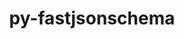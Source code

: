 ---
title: "py-fastjsonschema"
layout: cache
categories: [package, develop-2024-03-17]
meta: {"versions": ["2.16.3"], "compilers": ["gcc@=11.1.0", "gcc@=11.4.0", "gcc@=7.3.1", "gcc@=9.4.0", "oneapi@=2024.0.0"], "oss": ["amzn2", "ubuntu20.04", "ubuntu22.04"], "platforms": ["linux"], "targets": ["aarch64", "neoverse_n1", "neoverse_v1", "neoverse_v2", "ppc64le", "x86_64_v3"], "stacks": ["aws-isc", "aws-isc-aarch64", "data-vis-sdk", "e4s", "e4s-neoverse-v2", "e4s-neoverse_v1", "e4s-oneapi", "e4s-power", "root"], "num_specs": 16, "num_specs_by_stack": {"aws-isc-aarch64": 2, "root": 16, "aws-isc": 1, "e4s-power": 2, "data-vis-sdk": 2, "e4s-neoverse_v1": 2, "e4s-neoverse-v2": 2, "e4s": 3, "e4s-oneapi": 2}}
spec_details: [{"hash": "ttios3dob3nny3pds7tcp7d7hvs35zkf", "compiler": "gcc@=7.3.1", "versions": ["2.16.3"], "os": "amzn2", "platform": "linux", "target": "aarch64", "variants": ["build_system=python_pip"], "stacks": ["aws-isc-aarch64", "root"], "size": "-", "tarball": "https://binaries.spack.io/develop-2024-03-17/build_cache/linux-amzn2-aarch64/gcc-7.3.1/py-fastjsonschema-2.16.3/linux-amzn2-aarch64-gcc-7.3.1-py-fastjsonschema-2.16.3-ttios3dob3nny3pds7tcp7d7hvs35zkf.spack"}, {"hash": "unvvafr4pkfhlcuzvukaevngjcb7x42w", "compiler": "gcc@=7.3.1", "versions": ["2.16.3"], "os": "amzn2", "platform": "linux", "target": "neoverse_n1", "variants": ["build_system=python_pip"], "stacks": ["aws-isc-aarch64", "root"], "size": "-", "tarball": "https://binaries.spack.io/develop-2024-03-17/build_cache/linux-amzn2-neoverse_n1/gcc-7.3.1/py-fastjsonschema-2.16.3/linux-amzn2-neoverse_n1-gcc-7.3.1-py-fastjsonschema-2.16.3-unvvafr4pkfhlcuzvukaevngjcb7x42w.spack"}, {"hash": "cmkscas3kaylxcdq5v5j6wzcdmmvmj7v", "compiler": "gcc@=7.3.1", "versions": ["2.16.3"], "os": "amzn2", "platform": "linux", "target": "x86_64_v3", "variants": ["build_system=python_pip"], "stacks": ["root", "aws-isc"], "size": "-", "tarball": "https://binaries.spack.io/develop-2024-03-17/build_cache/linux-amzn2-x86_64_v3/gcc-7.3.1/py-fastjsonschema-2.16.3/linux-amzn2-x86_64_v3-gcc-7.3.1-py-fastjsonschema-2.16.3-cmkscas3kaylxcdq5v5j6wzcdmmvmj7v.spack"}, {"hash": "xx3esx4plndezcvovksxiqbeovnqrwgg", "compiler": "gcc@=9.4.0", "versions": ["2.16.3"], "os": "ubuntu20.04", "platform": "linux", "target": "ppc64le", "variants": ["build_system=python_pip"], "stacks": ["e4s-power", "root"], "size": "-", "tarball": "https://binaries.spack.io/develop-2024-03-17/build_cache/linux-ubuntu20.04-ppc64le/gcc-9.4.0/py-fastjsonschema-2.16.3/linux-ubuntu20.04-ppc64le-gcc-9.4.0-py-fastjsonschema-2.16.3-xx3esx4plndezcvovksxiqbeovnqrwgg.spack"}, {"hash": "mm3z5y5pudtsuf3srmgugqsckbgx2fnj", "compiler": "gcc@=9.4.0", "versions": ["2.16.3"], "os": "ubuntu20.04", "platform": "linux", "target": "ppc64le", "variants": ["build_system=python_pip"], "stacks": ["e4s-power", "root"], "size": "-", "tarball": "https://binaries.spack.io/develop-2024-03-17/build_cache/linux-ubuntu20.04-ppc64le/gcc-9.4.0/py-fastjsonschema-2.16.3/linux-ubuntu20.04-ppc64le-gcc-9.4.0-py-fastjsonschema-2.16.3-mm3z5y5pudtsuf3srmgugqsckbgx2fnj.spack"}, {"hash": "mgimkmuoin7qrhcdlih355uyqcpcwvlw", "compiler": "gcc@=11.1.0", "versions": ["2.16.3"], "os": "ubuntu20.04", "platform": "linux", "target": "x86_64_v3", "variants": ["build_system=python_pip"], "stacks": ["data-vis-sdk", "root"], "size": "-", "tarball": "https://binaries.spack.io/develop-2024-03-17/build_cache/linux-ubuntu20.04-x86_64_v3/gcc-11.1.0/py-fastjsonschema-2.16.3/linux-ubuntu20.04-x86_64_v3-gcc-11.1.0-py-fastjsonschema-2.16.3-mgimkmuoin7qrhcdlih355uyqcpcwvlw.spack"}, {"hash": "7ufebhxz2klsgzvcxvg3bre3pkynqhpo", "compiler": "gcc@=11.1.0", "versions": ["2.16.3"], "os": "ubuntu20.04", "platform": "linux", "target": "x86_64_v3", "variants": ["build_system=python_pip"], "stacks": ["data-vis-sdk", "root"], "size": "-", "tarball": "https://binaries.spack.io/develop-2024-03-17/build_cache/linux-ubuntu20.04-x86_64_v3/gcc-11.1.0/py-fastjsonschema-2.16.3/linux-ubuntu20.04-x86_64_v3-gcc-11.1.0-py-fastjsonschema-2.16.3-7ufebhxz2klsgzvcxvg3bre3pkynqhpo.spack"}, {"hash": "ydbxsjsyw7g3r7e5q4au27koidrb5csr", "compiler": "gcc@=11.4.0", "versions": ["2.16.3"], "os": "ubuntu22.04", "platform": "linux", "target": "neoverse_v1", "variants": ["build_system=python_pip"], "stacks": ["e4s-neoverse_v1", "root"], "size": "-", "tarball": "https://binaries.spack.io/develop-2024-03-17/build_cache/linux-ubuntu22.04-neoverse_v1/gcc-11.4.0/py-fastjsonschema-2.16.3/linux-ubuntu22.04-neoverse_v1-gcc-11.4.0-py-fastjsonschema-2.16.3-ydbxsjsyw7g3r7e5q4au27koidrb5csr.spack"}, {"hash": "d2xbpockkhuonnqzv6arhzzghy6j7iow", "compiler": "gcc@=11.4.0", "versions": ["2.16.3"], "os": "ubuntu22.04", "platform": "linux", "target": "neoverse_v1", "variants": ["build_system=python_pip"], "stacks": ["e4s-neoverse_v1", "root"], "size": "-", "tarball": "https://binaries.spack.io/develop-2024-03-17/build_cache/linux-ubuntu22.04-neoverse_v1/gcc-11.4.0/py-fastjsonschema-2.16.3/linux-ubuntu22.04-neoverse_v1-gcc-11.4.0-py-fastjsonschema-2.16.3-d2xbpockkhuonnqzv6arhzzghy6j7iow.spack"}, {"hash": "3ka7lp2mkc6ozz7f6pli2aw5qiluuhdt", "compiler": "gcc@=11.4.0", "versions": ["2.16.3"], "os": "ubuntu22.04", "platform": "linux", "target": "neoverse_v2", "variants": ["build_system=python_pip"], "stacks": ["e4s-neoverse-v2", "root"], "size": "-", "tarball": "https://binaries.spack.io/develop-2024-03-17/build_cache/linux-ubuntu22.04-neoverse_v2/gcc-11.4.0/py-fastjsonschema-2.16.3/linux-ubuntu22.04-neoverse_v2-gcc-11.4.0-py-fastjsonschema-2.16.3-3ka7lp2mkc6ozz7f6pli2aw5qiluuhdt.spack"}, {"hash": "gacn7sviurncp5x5cxsku5sgs3rxbgdm", "compiler": "gcc@=11.4.0", "versions": ["2.16.3"], "os": "ubuntu22.04", "platform": "linux", "target": "neoverse_v2", "variants": ["build_system=python_pip"], "stacks": ["e4s-neoverse-v2", "root"], "size": "-", "tarball": "https://binaries.spack.io/develop-2024-03-17/build_cache/linux-ubuntu22.04-neoverse_v2/gcc-11.4.0/py-fastjsonschema-2.16.3/linux-ubuntu22.04-neoverse_v2-gcc-11.4.0-py-fastjsonschema-2.16.3-gacn7sviurncp5x5cxsku5sgs3rxbgdm.spack"}, {"hash": "zhlwrgol2rdyrqj3imlfaknjxt56hhhl", "compiler": "gcc@=11.4.0", "versions": ["2.16.3"], "os": "ubuntu22.04", "platform": "linux", "target": "x86_64_v3", "variants": ["build_system=python_pip"], "stacks": ["root", "e4s"], "size": "-", "tarball": "https://binaries.spack.io/develop-2024-03-17/build_cache/linux-ubuntu22.04-x86_64_v3/gcc-11.4.0/py-fastjsonschema-2.16.3/linux-ubuntu22.04-x86_64_v3-gcc-11.4.0-py-fastjsonschema-2.16.3-zhlwrgol2rdyrqj3imlfaknjxt56hhhl.spack"}, {"hash": "yh3defsojpyn2orw5rlt4w4o23jsrtee", "compiler": "gcc@=11.4.0", "versions": ["2.16.3"], "os": "ubuntu22.04", "platform": "linux", "target": "x86_64_v3", "variants": ["build_system=python_pip"], "stacks": ["root", "e4s"], "size": "-", "tarball": "https://binaries.spack.io/develop-2024-03-17/build_cache/linux-ubuntu22.04-x86_64_v3/gcc-11.4.0/py-fastjsonschema-2.16.3/linux-ubuntu22.04-x86_64_v3-gcc-11.4.0-py-fastjsonschema-2.16.3-yh3defsojpyn2orw5rlt4w4o23jsrtee.spack"}, {"hash": "rksj7wdt7h7pnrobclsgsudwcogs4rvs", "compiler": "gcc@=11.4.0", "versions": ["2.16.3"], "os": "ubuntu22.04", "platform": "linux", "target": "x86_64_v3", "variants": ["build_system=python_pip"], "stacks": ["root", "e4s"], "size": "-", "tarball": "https://binaries.spack.io/develop-2024-03-17/build_cache/linux-ubuntu22.04-x86_64_v3/gcc-11.4.0/py-fastjsonschema-2.16.3/linux-ubuntu22.04-x86_64_v3-gcc-11.4.0-py-fastjsonschema-2.16.3-rksj7wdt7h7pnrobclsgsudwcogs4rvs.spack"}, {"hash": "ogpjuqktoq76cuufkjmbfz6gktrc27ot", "compiler": "oneapi@=2024.0.0", "versions": ["2.16.3"], "os": "ubuntu22.04", "platform": "linux", "target": "x86_64_v3", "variants": ["build_system=python_pip"], "stacks": ["e4s-oneapi", "root"], "size": "-", "tarball": "https://binaries.spack.io/develop-2024-03-17/build_cache/linux-ubuntu22.04-x86_64_v3/oneapi-2024.0.0/py-fastjsonschema-2.16.3/linux-ubuntu22.04-x86_64_v3-oneapi-2024.0.0-py-fastjsonschema-2.16.3-ogpjuqktoq76cuufkjmbfz6gktrc27ot.spack"}, {"hash": "6mhdsewsu7rq6dtgx7vrskom4dpeouch", "compiler": "oneapi@=2024.0.0", "versions": ["2.16.3"], "os": "ubuntu22.04", "platform": "linux", "target": "x86_64_v3", "variants": ["build_system=python_pip"], "stacks": ["e4s-oneapi", "root"], "size": "-", "tarball": "https://binaries.spack.io/develop-2024-03-17/build_cache/linux-ubuntu22.04-x86_64_v3/oneapi-2024.0.0/py-fastjsonschema-2.16.3/linux-ubuntu22.04-x86_64_v3-oneapi-2024.0.0-py-fastjsonschema-2.16.3-6mhdsewsu7rq6dtgx7vrskom4dpeouch.spack"}]
---